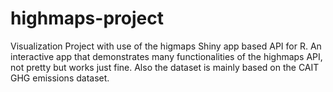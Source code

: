 # highmaps-project
Visualization Project with use of the higmaps Shiny app based API for R.
An interactive app that demonstrates many functionalities of the highmaps API, not pretty but works just fine. 
Also the dataset is mainly based on the CAIT GHG emissions dataset.
